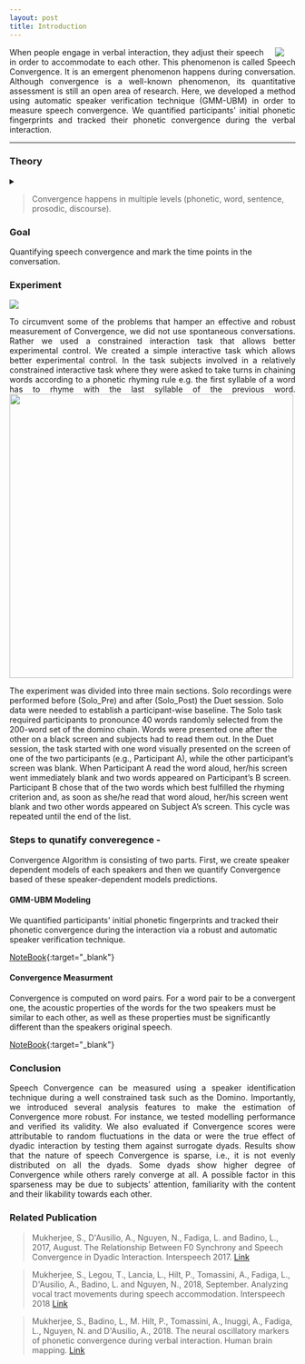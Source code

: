 ```yaml
---
layout: post
title: Introduction
---
```


<img src="/SpeechConvergence/img/Convergence-thumbnail.png" align="right" hspace="20">

<p style="text-align: justify;text-justify: inter-word;">
When people engage in verbal interaction, they adjust their speech in order to accommodate to each other. This phenomenon is called Speech Convergence. It is an emergent phenomenon happens during conversation. Although convergence is a well-known phenomenon, its quantitative assessment is still an open area of research. Here, we developed a method using automatic speaker verification technique (GMM-UBM) in order to measure speech convergence. We quantified participants' initial phonetic fingerprints and tracked their phonetic convergence during the verbal interaction.
</p>

-------
### Theory

<details><summary></summary>

<img src="/SpeechConvergence/img/speech_alignment.png" width="600" align="center">

<p style="text-align: justify;text-justify: inter-word;">
The dynamical process of mutual adaptation which occurs at multiple levels is a key component of natural linguistic interaction that is crucially missing in classical laboratory tasks. One interesting phenomenon during linguistic interaction is that of Alignment. Figure illustrates an abstract representation of the process of alignment. It shows that interlocutor’s linguistic representation interact at multiple levels. The interaction takes place through priming. In simple terms, subjects engaged in a conversation, via a process of automatic imitation tends to accommodate their utterances to their interlocutor at the lexical, phonetic, semantic, and discourse levels simultaneously.

As conversation progress interlocutors simultaneously affect each others mental states. Conversational success is indeed characterized by the shared understanding of the spoken content, speakers’ mutual likability, background environment, etc. (Menenti et al. (2012); Garnier et al. (2013)). More interestingly, people involved in a dialogue automatically and implicitly converge at multiple linguistic levels (Bilous and Krauss (1988); Pardo et al.
(2010)) as well as with co-verbal bodily gestures (Turner and West (2010)). For instance, agreeing interlocutors tend to copy each other’s choices of sounds, words, grammatical constructions as well as the temporal characteristics of speech. Nevertheless, this form of implicit behavioral alignment is still poorly understood, especially regarding its effects on communication efficacy, social and contextual determinants, and neural underpinnings (Stolket al. (2016)).
</p>
</details>

> Convergence happens in multiple levels (phonetic, word, sentence, prosodic, discourse).

### Goal

Quantifying speech convergence and mark the time points in the conversation.

### Experiment

<img src="/SpeechConvergence/img/domino.png" align="middle">

<p style="text-align: justify;text-justify: inter-word;">
To circumvent some of the problems that hamper an effective and robust measurement of Convergence, we did not use spontaneous conversations. Rather we used a constrained interaction task that allows better experimental control. We created a simple interactive task which allows better experimental control. In the task subjects involved in a relatively constrained interactive task where they were asked to take turns in chaining words according to a phonetic rhyming rule e.g. the first syllable of a word has to rhyme with the last syllable of the previous word.

<img src="/SpeechConvergence/img/convergence_protocol.png" width="500" align="middle">

The experiment was divided into three main sections. Solo recordings were performed before (Solo_Pre) and after (Solo_Post) the Duet session. Solo data were needed to establish a participant-wise baseline. The Solo task required participants to pronounce 40 words randomly selected from the 200-word set of the domino chain. Words were presented one after the other on a black screen and subjects had to read them out. In the Duet session, the task started with one word visually presented on the screen of one of the two participants (e.g., Participant A), while the other participant’s screen was blank. When Participant A read the word aloud, her/his screen went immediately blank and two words appeared on Participant’s B screen. Participant B chose that of the two words which best fulfilled the rhyming criterion and, as soon as she/he read that word aloud, her/his screen went blank and two other words appeared on Subject A’s screen. This cycle was repeated until the end of the list.
</p>

### Steps to qunatify converegence - 
Convergence Algorithm is consisting of two parts. First, we create speaker dependent models of each speakers and then we quantify Convergence based of these speaker-dependent models predictions.

#### GMM-UBM Modeling

We quantified participants' initial phonetic fingerprints and tracked their phonetic convergence during the interaction via a robust and automatic speaker verification technique. 

[NoteBook](https://nbviewer.jupyter.org/github/sankar-mukherjee/SpeechConvergence/blob/master/GMM-UBM.ipynb){:target="_blank"}

#### Convergence Measurment

Convergence is computed on word pairs. For a word pair to be a convergent one, the acoustic properties of the words for the two speakers must be similar to each other, as well as these properties must be significantly different than the speakers original speech.

[NoteBook](https://nbviewer.jupyter.org/github/sankar-mukherjee/SpeechConvergence/blob/master/convergence.ipynb){:target="_blank"}

### Conclusion

<p style="text-align: justify;text-justify: inter-word;">
Speech Convergence can be measured using a speaker identification technique during a well constrained task such as the Domino. Importantly, we introduced several analysis features to make the estimation of Convergence more robust. For instance, we tested modelling performance and verified its validity. We also evaluated if Convergence scores were attributable to random fluctuations in the data or were the true effect of dyadic interaction by testing them against surrogate dyads. Results show that the nature of speech Convergence is sparse, i.e., it is not evenly distributed on all the dyads. Some dyads show higher degree of Convergence while
others rarely converge at all. A possible factor in this sparseness may be due to subjects’ attention, familiarity with the content and their likability towards each other.
</p>

### Related Publication

> Mukherjee, S., D'Ausilio, A., Nguyen, N., Fadiga, L. and Badino, L., 2017, August. The Relationship Between F0 Synchrony and Speech Convergence in Dyadic Interaction. Interspeech 2017. [Link](https://hal.archives-ouvertes.fr/hal-01579789/document)

> Mukherjee, S., Legou, T., Lancia, L., Hilt, P., Tomassini, A., Fadiga, L., D'Ausilio, A., Badino, L. and Nguyen, N., 2018, September. Analyzing vocal tract movements during speech accommodation. Interspeech 2018 [Link](https://www.isca-speech.org/archive/Interspeech_2018/pdfs/2084.pdf)

> Mukherjee, S., Badino, L., M. Hilt, P., Tomassini, A., Inuggi, A., Fadiga, L., Nguyen, N. and D'Ausilio, A., 2018. The neural oscillatory markers of phonetic convergence during verbal interaction. Human brain mapping. [Link](https://www.ncbi.nlm.nih.gov/pubmed/30240542)

 






